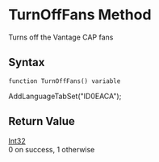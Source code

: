 # TurnOffFans Method

Turns off the Vantage CAP fans

## Syntax

```
function TurnOffFans() variable
```

AddLanguageTabSet("ID0EACA");

## **Return Value**

[Int32](https://docs.microsoft.com/dotnet/api/system.int32)\
0 on success, 1 otherwise
